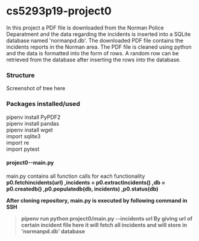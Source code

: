 # cs5293p19-project0
In this project a PDF file is downloaded from the Norman Police Deparatment and the data regarding the incidents is inserted into a SQLite database named 'normanpd.db'. The downloaded PDF file contains the incidents reports in the Norman area. The PDF file is cleaned using python and the data is formatted into the form of rows. A random row can be retrieved from the database after inserting the rows into the database.

### Structure
Screenshot of tree here

### Packages installed/used 
pipenv install PyPDF2 &nbsp; \
pipenv install pandas &nbsp; \
pipenv install wget &nbsp;\
import sqlite3 \
import re \
import pytest 
 

#### project0--main.py
main.py contains all function calls for each functionality \
 <b> p0.fetchincidents(url) ,incidents = p0.extractincidents() ,db = p0.createdb() ,p0.populatedb(db, incidents) ,p0.status(db) 

After cloning repository, main.py is executed by following command in SSH 
> pipenv run python project0/main.py --incidents url
By giving url of certain incident file here it will fetch all incidents and will store in 'normanpd.db' database
 
